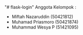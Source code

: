 "# flask-login" 
Anggota Kelompok :
- Miftah Nazaruddin (50421812)
- Muhamad Priasmoro (50421874)
- Muhammad Wesya P (51421095)
